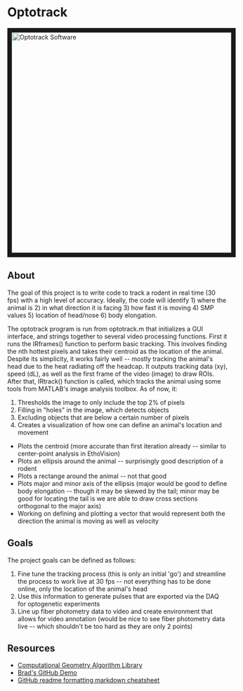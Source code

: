 # Optotrack

<img src="http://bradleymonk.com/dropbox/img/optotracklogo.png" alt="Optotrack Software" width="500" border="10" />

## About

The goal of this project is to write code to track a rodent in real time (30 fps) with a high level of accuracy. Ideally, the code will identify 1) where the animal is 2) in what direction it is facing 3) how fast it is moving 4) SMP values 5) location of head/nose 6) body elongation.


The optotrack program is run from optotrack.m that initializes a GUI interface, and strings together to several video processing functions. First it runs the IRframes() function to perform basic tracking. This involves finding the nth hottest pixels and takes their centroid as the location of the animal. Despite its simplicity, it works fairly well -- mostly tracking the animal's head due to the heat radiating off the headcap. It outputs tracking data (xy), speed (dL), as well as the first frame of the video (image) to draw ROIs. After that, IRtrack() function is called, which tracks the animal using some tools from MATLAB's image analysis toolbox. As of now, it:

1. Thresholds the image to only include the top 2% of pixels
2. Filling in "holes" in the image, which detects objects
3. Excluding objects that are below a certain number of pixels
4. Creates a visualization of how one can define an animal's location and movement
  * Plots the centroid (more accurate than first iteration already -- similar to center-point analysis in EthoVision)
  * Plots an ellipsis around the animal -- surprisingly good description of a rodent
  * Plots a rectange around the animal -- not that good
  * Plots major and minor axis of the ellipsis (major would be good to define body elongation -- though it may be skewed by the tail; minor may be good for locating the tail is we are able to draw cross sections orthogonal to the major axis)
  * Working on defining and plotting a vector that would represent both the direction the animal is moving as well as velocity
  
## Goals

The project goals can be defined as follows:

1. Fine tune the tracking process (this is only an initial 'go') and streamline the process to work live at 30 fps -- not everything has to be done online, only the location of the animal's head
2. Use this information to generate pulses that are exported via the DAQ for optogenetic experiments
3. Line up fiber photometry data to video and create environment that allows for video annotation (would be nice to see fiber photometry data live -- which shouldn't be too hard as they are only 2 points)


## Resources
* [Computational Geometry Algorithm Library](http://www.cgal.org/)
* [Brad's GitHub Demo](http://www.bradleymonk.com/Github)
* [GitHub readme formatting markdown cheatsheet][1]

[1]: https://github.com/adam-p/markdown-here/wiki/Markdown-Cheatsheet

